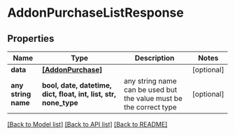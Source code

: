 # AddonPurchaseListResponse


## Properties
Name | Type | Description | Notes
------------ | ------------- | ------------- | -------------
**data** | [**[AddonPurchase]**](AddonPurchase.md) |  | [optional] 
**any string name** | **bool, date, datetime, dict, float, int, list, str, none_type** | any string name can be used but the value must be the correct type | [optional]

[[Back to Model list]](../README.md#documentation-for-models) [[Back to API list]](../README.md#documentation-for-api-endpoints) [[Back to README]](../README.md)


